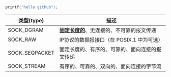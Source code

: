 ```c

printf("hello github");
```

|类型(type)|描述|
|----------|----|
|SOCK_DGRAM|**[固定长度的](http://blog.sina.com.cn/s/blog_46d93f190100ojap.html)**、无连接的、不可靠的报文传递|
|SOCK_RAW|IP协议的数据报接口（在 POSIX.1 中为可选）|
|SOCK_SEQPACKET|固定长度的、有序的、可靠的、面向连接的报文传递|
|SOCK_STREAM|有序的、可靠的、双向的、面向连接的字节流|
